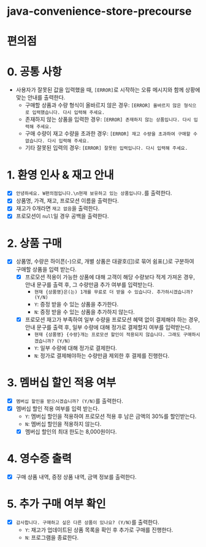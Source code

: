 # java-convenience-store-precourse

# 편의점

# 0. 공통 사항

- 사용자가 잘못된 값을 입력했을 때, `[ERROR]`로 시작하는 오류 메시지와 함께 상황에 맞는 안내를 출력한다.
    - 구매할 상품과 수량 형식이 올바르지 않은 경우: `[ERROR] 올바르지 않은 형식으로 입력했습니다. 다시 입력해 주세요.`
    - 존재하지 않는 상품을 입력한 경우: `[ERROR] 존재하지 않는 상품입니다. 다시 입력해 주세요.`
    - 구매 수량이 재고 수량을 초과한 경우: `[ERROR] 재고 수량을 초과하여 구매할 수 없습니다. 다시 입력해 주세요.`
    - 기타 잘못된 입력의 경우: `[ERROR] 잘못된 입력입니다. 다시 입력해 주세요.`

# 1. 환영 인사 & 재고 안내

- [x] `안녕하세요. W편의점입니다.\n현재 보유하고 있는 상품입니다.`를 출력한다.
- [x] 상품명, 가격, 재고, 프로모션 이름을 출력한다.
- [x] 재고가 0개라면 `재고 없음`을 출력한다.
- [x] 프로모션이 `null`일 경우 공백을 출력한다.

# 2. 상품 구매

- [x] 상품명, 수량은 하이픈(-)으로, 개별 상품은 대괄호([])로 묶어 쉼표(,)로 구분하여 구매할 상품을 입력 받는다.
    - [x] 프로모션 적용이 가능한 상품에 대해 고객이 해당 수량보다 적게 가져온 경우, 안내 문구를 출력 후, 그 수량만큼 추가 여부를 입력받는다.
        - `현재 {상품명}은(는) 1개를 무료로 더 받을 수 있습니다. 추가하시겠습니까? (Y/N)`
        - `Y`: 증정 받을 수 있는 상품을 추가한다.
        - `N`: 증정 받을 수 있는 상품을 추가하지 않는다.
    - [x] 프로모션 재고가 부족하여 일부 수량을 프로모션 혜택 없이 결제해야 하는 경우, 안내 문구를 출력 후, 일부 수량에 대해 정가로 결제할지 여부를 입력받는다.
        - `현재 {상품명} {수량}개는 프로모션 할인이 적용되지 않습니다. 그래도 구매하시겠습니까? (Y/N)`
        - `Y`: 일부 수량에 대해 정가로 결제한다.
        - `N`: 정가로 결제해야하는 수량만큼 제외한 후 결제를 진행한다.

# 3. 멤버십 할인 적용 여부

- [x] `멤버십 할인을 받으시겠습니까? (Y/N)`를 출력한다.
- [x] 멤버십 할인 적용 여부를 입력 받는다.
    - `Y`: 멤버십 할인을 적용하여 프로모션 적용 후 남은 금액의 30%를 할인받는다.
    - `N`: 멤버십 할인을 적용하지 않는다.
    - [x] 멤버십 할인의 최대 한도는 8,000원이다.

# 4. 영수증 출력

- [x] 구매 상품 내역, 증정 상품 내역, 금액 정보를 출력한다.

# 5. 추가 구매 여부 확인

- [x] `감사합니다. 구매하고 싶은 다른 상품이 있나요? (Y/N)`를 출력한다.
    - `Y`: 재고가 업데이트된 상품 목록을 확인 후 추가로 구매를 진행한다.
    - `N`: 프로그램을 종료한다.